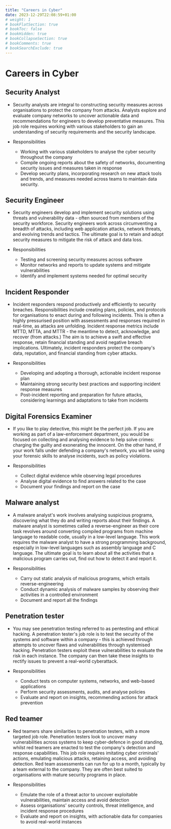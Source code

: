 ```yaml
---
title: "Careers in Cyber"
date: 2023-12-29T22:08:59+01:00
# weight: 1
# bookFlatSection: true
# bookToc: false
# bookHidden: true
# bookCollapseSection: true
# bookComments: true
# bookSearchExclude: true
---
```

# Careers in Cyber

## Security Analyst
- Security analysts are integral to constructing security measures across organisations to protect the company from attacks. Analysts explore and evaluate company networks to uncover actionable data and recommendations for engineers to develop preventative measures. This job role requires working with various stakeholders to gain an understanding of security requirements and the security landscape.

- Responsibilities
  - Working with various stakeholders to analyse the cyber security throughout the company
  - Compile ongoing reports about the safety of networks, documenting security issues and measures taken in response
  - Develop security plans, incorporating research on new attack tools and trends, and measures needed across teams to maintain data security.


## Security Engineer
- Security engineers develop and implement security solutions using threats and vulnerability data - often sourced from members of the security workforce. Security engineers work across circumventing a breadth of attacks, including web application attacks, network threats, and evolving trends and tactics. The ultimate goal is to retain and adopt security measures to mitigate the risk of attack and data loss.
- Responsibilities

  - Testing and screening security measures across software
  - Monitor networks and reports to update systems and mitigate vulnerabilities
  - Identify and implement systems needed for optimal security

## Incident Responder
- Incident responders respond productively and efficiently to security breaches. Responsibilities include creating plans, policies, and protocols for organisations to enact during and following incidents. This is often a highly pressurised position with assessments and responses required in real-time, as attacks are unfolding. Incident response metrics include MTTD, MTTA, and MTTR - the meantime to detect, acknowledge, and recover (from attacks.) The aim is to achieve a swift and effective response, retain financial standing and avoid negative breach implications. Ultimately, incident responders protect the company's data, reputation, and financial standing from cyber attacks.
- Responsibilities

  - Developing and adopting a thorough, actionable incident response plan
  - Maintaining strong security best practices and supporting incident response measures
  - Post-incident reporting and preparation for future attacks, considering learnings and adaptations to take from incidents


## Digital Forensics Examiner
- If you like to play detective, this might be the perfect job. If you are working as part of a law-enforcement department, you would be focused on collecting and analysing evidence to help solve crimes: charging the guilty and exonerating the innocent. On the other hand, if your work falls under defending a company's network, you will be using your forensic skills to analyse incidents, such as policy violations.
- Responsibilities

  - Collect digital evidence while observing legal procedures
  - Analyse digital evidence to find answers related to the case
  - Document your findings and report on the case

## Malware analyst
- A malware analyst's work involves analysing suspicious programs, discovering what they do and writing reports about their findings. A malware analyst is sometimes called a reverse-engineer as their core task revolves around converting compiled programs from machine language to readable code, usually in a low-level language. This work requires the malware analyst to have a strong programming background, especially in low-level languages such as assembly language and C language. The ultimate goal is to learn about all the activities that a malicious program carries out, find out how to detect it and report it.
- Responsibilities

  - Carry out static analysis of malicious programs, which entails reverse-engineering
  - Conduct dynamic analysis of malware samples by observing their activities in a controlled environment
  - Document and report all the findings

## Penetration tester
- You may see penetration testing referred to as pentesting and ethical hacking. A penetration tester's job role is to test the security of the systems and software within a company - this is achieved through attempts to uncover flaws and vulnerabilities through systemised hacking. Penetration testers exploit these vulnerabilities to evaluate the risk in each instance. The company can then take these insights to rectify issues to prevent a real-world cyberattack.
- Responsibilities

  - Conduct tests on computer systems, networks, and web-based applications
  - Perform security assessments, audits, and analyse policies
  - Evaluate and report on insights, recommending actions for attack prevention

## Red teamer
- Red teamers share similarities to penetration testers, with a more targeted job role. Penetration testers look to uncover many vulnerabilities across systems to keep cyber-defence in good standing, whilst red teamers are enacted to test the company's detection and response capabilities. This job role requires imitating cyber criminals' actions, emulating malicious attacks, retaining access, and avoiding detection. Red team assessments can run for up to a month, typically by a team external to the company. They are often best suited to organisations with mature security programs in place.
- Responsibilities

  - Emulate the role of a threat actor to uncover exploitable vulnerabilities, maintain access and avoid detection
  - Assess organisations' security controls, threat intelligence, and incident response procedures
  - Evaluate and report on insights, with actionable data for companies to avoid real-world instances
